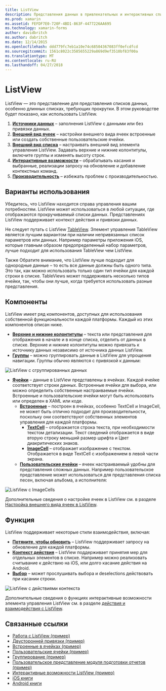 ```yaml
---
title: ListView
description: Представления данных в привлекательных и интерактивных списков.
ms.prod: xamarin
ms.assetid: FEFDF7E0-720F-4BD1-863F-4477226AA695
ms.technology: xamarin-forms
author: davidbritch
ms.author: dabritch
ms.date: 12/14/2015
ms.openlocfilehash: ddd779fc7eb1a10e74c68504367083ff0efcdfcd
ms.sourcegitcommit: 1561c8022c3585655229a869d9ef3510bf83f00a
ms.translationtype: MT
ms.contentlocale: ru-RU
ms.lasthandoff: 04/27/2018
---
```

# <a name="listview"></a>ListView

ListView — это представление для представления списков данных, особенно длинных списках, требующих прокрутки. В этом руководстве будет показано, как использовать ListView.

1. **[Источники данных](data-and-databinding.md)**  &ndash; заполнения ListView с данными или без привязки данных.
2. **[Внешний вид ячеек](customizing-cell-appearance.md)**  &ndash; настройки внешнего вида ячеек встроенные или создать собственные пользовательские ячейки.
3. **[Внешний вид списка](customizing-list-appearance.md)**  &ndash; настраивать внешний вид элемента управления ListView. Задавать верхние и нижние колонтитулы, включите группы и изменять высоту строк.
4. **[Интерактивные возможности](interactivity.md)**  &ndash; обрабатывать касания и выбранные, реализации запросу на обновление и добавление контекстных команд.
5. **[Производительность](performance.md)**  &ndash; избежать проблем с производительностью.

## <a name="use-cases"></a>Варианты использования
Убедитесь, что ListView находится справа управления вашим потребностям. ListView может использоваться в любой ситуации, где отображаются прокручиваемый списки данных. Представлениях ListView поддерживает контекст действия и привязки данных.

Не следует путать с ListView [TableView](~/xamarin-forms/user-interface/tableview.md). Элемент управления TableView является лучшим вариантом при наличии непривязанных список параметров или данных. Например параметры приложения iOS, которые главным образом предопределенный набор параметров, лучше подходит для использования TableView чем ListView.

Также Обратите внимание, что ListView лучше подходит для однородные данные &ndash; то есть все данные должны быть одного типа. Это так, как можно использовать только один тип ячейки для каждой строки в списке. TableViews может поддерживать несколько типов ячейки, так, чтобы они лучше, когда требуется использовать разные представления.


## <a name="components"></a>Компоненты
ListView имеет ряд компонентов, доступных для использования собственной функциональности каждой платформы. Каждый из этих компонентов описан ниже.

- **[Верхние и нижние колонтитулы](customizing-list-appearance.md#Headers_and_Footers)**  &ndash; текста или представления для отображения в начале и в конце списка, отделить от данных в списке. Верхние и нижние колонтитулы можно привязать к источнику данных независимо от источника данных ListView.
- **[Группы](customizing-list-appearance.md#Grouping)**  &ndash; можно группировать данные в ListView для упрощения навигации. Группы обычно являются с привязкой к данным:

![](images/grouping-depth.png "ListView с сгруппированных данных")

- **[Ячейки](customizing-cell-appearance.md)**  &ndash; данные в ListView представлены в ячейках. Каждой ячейке соответствует строки данных. Встроенные ячейки для выбора, или можно определить собственные настраиваемые ячейки. Встроенные и пользовательские ячейки могут быть использовать или определен в XAML или коде.
  - **[Встроенные](customizing-cell-appearance.md#Built_in_Cells)**  &ndash; построен в ячейках, особенно TextCell и ImageCell, не может быть отлично подходит для производительности, поскольку они соответствуют собственных элементов управления для каждой платформы.
    - **[TextCell](customizing-cell-appearance.md#TextCell)**  &ndash; отображается строка текста, при необходимости текстом детализации. Текст сведений отображается в виде вторую строку меньший размер шрифта и Цвет диакритических знаков.
    - **[ImageCell](customizing-cell-appearance.md#ImageCell)**  &ndash; отображает изображение с текстом. Отображается в виде TextCell с изображением в левой части экрана.
  - **[Пользовательские ячейки](customizing-cell-appearance.md#customcells)**  &ndash; ячеек настраиваемый удобны для представления сложных данных. Например пользовательское представление может использоваться для представления списка песен, включая альбома, а исполнителя:

![](images/image-cell-default.png "ListView с ImageCells")

Дополнительные сведения о настройке ячеек в ListView см. в разделе [Настройка внешнего вида ячеек в ListView](customizing-cell-appearance.md).

## <a name="functionality"></a>Функция
ListView поддерживает некоторые стили взаимодействия, включая:

- **[Потяните, чтобы обновить](interactivity.md#Pull_to_Refresh)**  &ndash; ListView поддерживает запросу на обновление для каждой платформы.
- **[Контекст действия](interactivity.md#Context_Actions)**  &ndash; ListView поддерживает принятия мер для отдельных элементов в списке. Например можно реализовать считывание к действию на iOS, или долго касание действия на Android.
- **[Выбор](interactivity.md#selectiontaps)**  &ndash; может прослушивать выбора и deselections действовать при касании строки.

![](images/context-default.png "ListView с действиями контекста")

Дополнительные сведения о функциях интерактивные возможности элемента управления ListView см. в разделе [действия и взаимодействия с ListView](interactivity.md).


## <a name="related-links"></a>Связанные ссылки

- [Работа с ListView (пример)](https://developer.xamarin.com/samples/WorkingWithListview)
- [Двусторонней привязки (пример)](https://developer.xamarin.com/samples/xamarin-forms/UserInterface/ListView/SwitchEntryTwoBinding)
- [Встроенные в ячейках (пример)](https://developer.xamarin.com/samples/xamarin-forms/UserInterface/ListView/BuiltInCells)
- [Пользовательские ячейки (пример)](https://developer.xamarin.com/samples/xamarin-forms/UserInterface/ListView/CustomCells)
- [Группирование (пример)](https://developer.xamarin.com/samples/xamarin-forms/UserInterface/ListView/Grouping)
- [Пользовательское представление модуля подготовки отчетов (пример)](https://developer.xamarin.com/samples/xamarin-forms/UserInterface/ListView/WorkingWithListviewNative)
- [Интерактивные возможности ListView (пример)](https://developer.xamarin.com/samples/xamarin-forms/UserInterface/ListView/interactivity)
- [iOS книги](https://developer.xamarin.com/workbooks/xamarin-forms/user-interface/listview/ListView1-ios.workbook)
- [Android книги](https://developer.xamarin.com/workbooks/xamarin-forms/user-interface/listview/ListView1-android.workbook)
